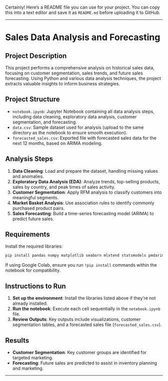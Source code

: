 Certainly! Here’s a README file you can use for your project. You can copy this into a text editor and save it as `README.md` before uploading it to GitHub.

---

# Sales Data Analysis and Forecasting

## Project Description
This project performs a comprehensive analysis on historical sales data, focusing on customer segmentation, sales trends, and future sales forecasting. Using Python and various data analysis techniques, the project extracts valuable insights to inform business strategies. 

## Project Structure
- `notebook.ipynb`: Jupyter Notebook containing all data analysis steps, including data cleaning, exploratory data analysis, customer segmentation, and forecasting.
- `data.csv`: Sample dataset used for analysis (upload to the same directory as the notebook to ensure smooth execution).
- `forecasted_sales.csv`: Exported file with forecasted sales data for the next 12 months, based on ARIMA modeling.

## Analysis Steps
1. **Data Cleaning**: Load and prepare the dataset, handling missing values and anomalies.
2. **Exploratory Data Analysis (EDA)**: Analyze trends, top-selling products, sales by country, and peak times of sales activity.
3. **Customer Segmentation**: Apply RFM analysis to classify customers into meaningful segments.
4. **Market Basket Analysis**: Use association rules to identify commonly purchased product pairs.
5. **Sales Forecasting**: Build a time-series forecasting model (ARIMA) to predict future sales.

## Requirements
Install the required libraries:
```bash
pip install pandas numpy matplotlib seaborn mlxtend statsmodels pmdarima
```

If using Google Colab, ensure you run `!pip install` commands within the notebook for compatibility.

## Instructions to Run
1. **Set up the environment**: Install the libraries listed above if they’re not already installed.
2. **Run the notebook**: Execute each cell sequentially in the `notebook.ipynb` file.
3. **Review Outputs**: Key outputs include visualizations, customer segmentation tables, and a forecasted sales file (`forecasted_sales.csv`).

## Results
- **Customer Segmentation**: Key customer groups are identified for targeted marketing.
- **Forecasting**: Future sales are predicted to assist in inventory planning and marketing.

---


